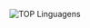 ![TOP Linguagens](https://github-readme-stats.vercel.app/api/top-langs/?username=HenriqueCarniell&layout=compact&theme=dracula)
